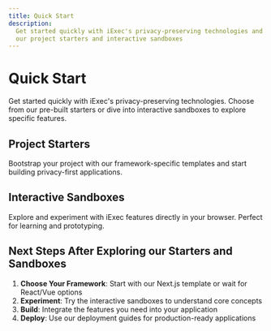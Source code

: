 ```yaml
---
title: Quick Start
description:
  Get started quickly with iExec's privacy-preserving technologies and explore
  our project starters and interactive sandboxes
---
```


# Quick Start

Get started quickly with iExec's privacy-preserving technologies. Choose from
our pre-built starters or dive into interactive sandboxes to explore specific
features.

## Project Starters

Bootstrap your project with our framework-specific templates and start building
privacy-first applications.

<CardGrid>

<ProjectCard
  title="Next.js Starter"
  description="Full-featured Next.js template with Reown integration, TypeScript support, and seamless iExec connectivity."
  icon="logos:nextjs-icon"
  status="available"
  statusLabel="Available"
  buttonLabel="Get Started"
  buttonIcon="mdi:github"
  buttonHref="https://github.com/iExecBlockchainComputing/iexec-nextjs-starter"
/>

<ProjectCard
  title="React Starter"
  description="React starter template with Privy SDK for seamless iExec wallet integration."
  icon="logos:react"
  status="available"
  statusLabel="Available"
  buttonLabel="Get Started"
  buttonIcon="mdi:github"
  buttonHref="https://github.com/iExecBlockchainComputing/iexec-react-starter"
/>

<ProjectCard
  title="Vue.js Starter"
  description="Vue 3 starter template  with TypeScript and Reown integration for iExec apps."
  icon="logos:vue"
  status="available"
  statusLabel="Available"
  buttonLabel="Get Started"
  buttonIcon="mdi:github"
  buttonHref="https://github.com/iExecBlockchainComputing/iexec-vuejs-starter"
/>

</CardGrid>

## Interactive Sandboxes

Explore and experiment with iExec features directly in your browser. Perfect for
learning and prototyping.

<CardGrid>

<ProjectCard
  title="DataProtector Core"
  description="Essential data protection features including encryption, access control, and secure storage."
  icon="mdi:shield-lock"
  status="interactive"
  statusLabel="Interactive"
  buttonLabel="Open Sandbox"
  buttonHref="https://codesandbox.io/p/github/iExecBlockchainComputing/dataprotector-sandbox/main"
/>

<ProjectCard
  title="DataProtector Sharing"
  description="Advanced data sharing capabilities with granular permissions and monetization features."
  icon="mdi:share-variant"
  status="interactive"
  statusLabel="Interactive"
  buttonLabel="Open Sandbox"
  buttonHref="https://codesandbox.io/p/github/iExecBlockchainComputing/dataprotector-sharing-sandbox/main"
/>

<ProjectCard
  title="Web3 Telegram"
  description="Privacy-preserving Telegram messaging integration with user consent management."
  icon="mdi:message-lock"
  status="interactive"
  statusLabel="Interactive"
  buttonLabel="Open Sandbox"
  buttonHref="https://codesandbox.io/p/github/iExecBlockchainComputing/web3-telegram-sandbox/main"
/>

<ProjectCard
  title="Web3 Mail"
  description="Secure email communication for Web3 users without revealing personal email addresses."
  icon="mdi:email-lock"
  status="interactive"
  statusLabel="Interactive"
  buttonLabel="Open Sandbox"
  buttonHref="https://codesandbox.io/p/github/iExecBlockchainComputing/web3mail-sandbox/main"
/>

</CardGrid>

## Next Steps After Exploring our Starters and Sandboxes

1. **Choose Your Framework**: Start with our Next.js template or wait for
   React/Vue options
2. **Experiment**: Try the interactive sandboxes to understand core concepts
3. **Build**: Integrate the features you need into your application
4. **Deploy**: Use our deployment guides for production-ready applications

<script setup>
import CardGrid from '@/components/CardGrid.vue';
import ProjectCard from '@/components/ProjectCard.vue';
</script>
